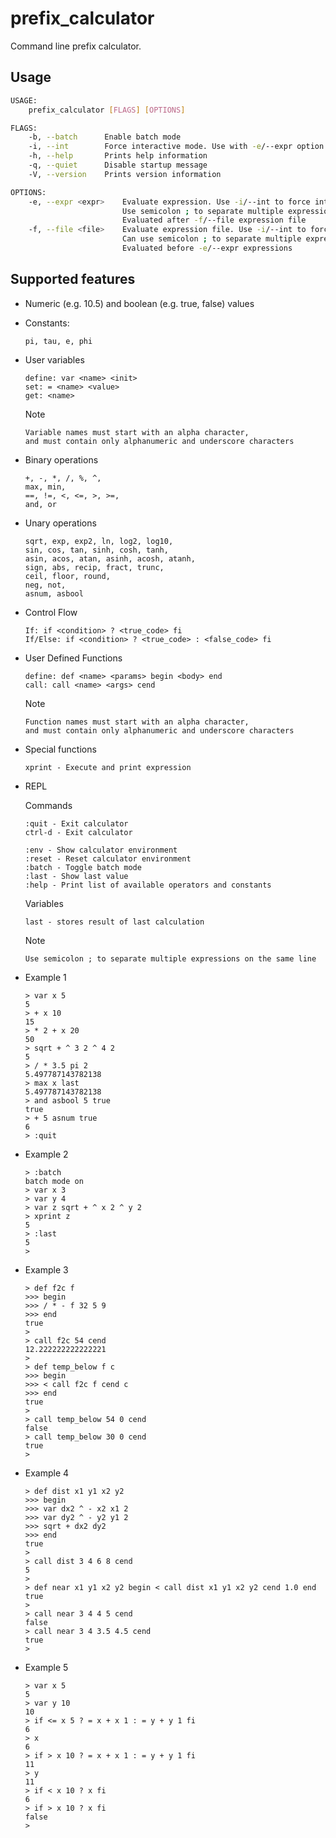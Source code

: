 # prefix_calculator
Command line prefix calculator.

## Usage
```bash
USAGE:
    prefix_calculator [FLAGS] [OPTIONS]

FLAGS:
    -b, --batch      Enable batch mode
    -i, --int        Force interactive mode. Use with -e/--expr option to force interactive mode
    -h, --help       Prints help information
    -q, --quiet      Disable startup message
    -V, --version    Prints version information

OPTIONS:
    -e, --expr <expr>    Evaluate expression. Use -i/--int to force interactive mode.
                         Use semicolon ; to separate multiple expressions.
                         Evaluated after -f/--file expression file
    -f, --file <file>    Evaluate expression file. Use -i/--int to force interactive mode.
                         Can use semicolon ; to separate multiple expressions on a single line.
                         Evaluated before -e/--expr expressions
```

## Supported features
- Numeric (e.g. 10.5) and boolean (e.g. true, false) values
- Constants:
  ```
  pi, tau, e, phi
  ```
- User variables
  ```
  define: var <name> <init>
  set: = <name> <value>
  get: <name>
  ```
  Note
  ```
  Variable names must start with an alpha character,
  and must contain only alphanumeric and underscore characters
  ```
- Binary operations
  ```
  +, -, *, /, %, ^,
  max, min,
  ==, !=, <, <=, >, >=,
  and, or
  ```
- Unary operations
  ```
  sqrt, exp, exp2, ln, log2, log10,
  sin, cos, tan, sinh, cosh, tanh,
  asin, acos, atan, asinh, acosh, atanh,
  sign, abs, recip, fract, trunc,
  ceil, floor, round,
  neg, not,
  asnum, asbool
  ```
- Control Flow
  ```
  If: if <condition> ? <true_code> fi
  If/Else: if <condition> ? <true_code> : <false_code> fi
  ```
- User Defined Functions
  ```
  define: def <name> <params> begin <body> end
  call: call <name> <args> cend
  ```
  Note
  ```
  Function names must start with an alpha character,
  and must contain only alphanumeric and underscore characters
  ```
- Special functions
  ```
  xprint - Execute and print expression
  ```
- REPL

  Commands
  ```
  :quit - Exit calculator
  ctrl-d - Exit calculator

  :env - Show calculator environment
  :reset - Reset calculator environment
  :batch - Toggle batch mode
  :last - Show last value
  :help - Print list of available operators and constants
  ```
  Variables
  ```
  last - stores result of last calculation
  ```
  Note
  ```
  Use semicolon ; to separate multiple expressions on the same line
  ```
- Example 1
  ```
  > var x 5
  5
  > + x 10
  15
  > * 2 + x 20
  50
  > sqrt + ^ 3 2 ^ 4 2
  5
  > / * 3.5 pi 2
  5.497787143782138
  > max x last
  5.497787143782138
  > and asbool 5 true
  true
  > + 5 asnum true
  6
  > :quit
  ```
- Example 2
  ```
  > :batch
  batch mode on
  > var x 3
  > var y 4
  > var z sqrt + ^ x 2 ^ y 2
  > xprint z
  5
  > :last
  5
  >
  ```
- Example 3
  ```
  > def f2c f
  >>> begin
  >>> / * - f 32 5 9
  >>> end
  true
  > 
  > call f2c 54 cend
  12.222222222222221
  > 
  > def temp_below f c
  >>> begin
  >>> < call f2c f cend c
  >>> end
  true
  > 
  > call temp_below 54 0 cend
  false
  > call temp_below 30 0 cend
  true
  > 
  ```
- Example 4
  ```
  > def dist x1 y1 x2 y2 
  >>> begin
  >>> var dx2 ^ - x2 x1 2
  >>> var dy2 ^ - y2 y1 2
  >>> sqrt + dx2 dy2
  >>> end
  true
  > 
  > call dist 3 4 6 8 cend
  5
  > 
  > def near x1 y1 x2 y2 begin < call dist x1 y1 x2 y2 cend 1.0 end
  true
  > 
  > call near 3 4 4 5 cend
  false
  > call near 3 4 3.5 4.5 cend
  true
  > 
  ```
- Example 5
  ```
  > var x 5
  5
  > var y 10
  10
  > if <= x 5 ? = x + x 1 : = y + y 1 fi
  6
  > x
  6
  > if > x 10 ? = x + x 1 : = y + y 1 fi
  11
  > y
  11
  > if < x 10 ? x fi
  6
  > if > x 10 ? x fi
  false
  >
  ```
